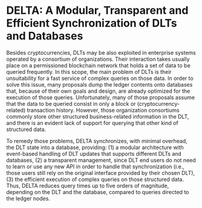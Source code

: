 # DELTA: A Modular, Transparent and Efficient Synchronization of DLTs and Databases

Besides cryptocurrencies, DLTs may be also exploited in enterprise systems operated by a consortium of organizations. Their interaction takes usually place on a permissioned blockchain network that holds a set of data to be queried frequently. In this scope, the main problem of DLTs is their unsuitability for a fast service of complex queries on those data. In order to solve this issue, many proposals dump the ledger contents onto databases that, because of their own goals and design, are already optimized for the execution of those queries. Unfortunately, many of those proposals assume that the data to be queried consist in only a block or (cryptocurrency-related) transaction history. However, those organization consortiums commonly store other structured business-related information in the DLT, and there is an evident lack of support for querying that other kind of structured data.

To remedy those problems, DELTA synchronizes, with minimal overhead, the DLT state into a database, providing: (1) a modular architecture with event-based handling of DLT updates that supports different DLTs and databases, (2) a transparent management, since DLT end users do not need to learn or use any new API in order to handle that synchronization (i.e., those users still rely on the original interface provided by their chosen DLT), (3) the efficient execution of complex queries on those structured data. Thus, DELTA reduces query times up to five orders of magnitude, depending on the DLT and the database, compared to queries directed to the ledger nodes.

